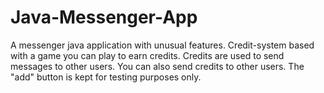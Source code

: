 # Java-Messenger-App
A messenger java application with unusual features. Credit-system based with a game you can play to earn credits. Credits are used to send messages to other users. You can also send credits to other users. The "add" button is kept for testing purposes only. 
